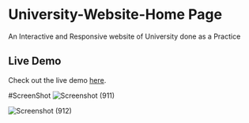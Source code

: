 # University-Website-Home Page
An Interactive and Responsive website of University done as a Practice

## Live Demo

Check out the live demo [here](https://resplendent-conkies-89bbca.netlify.app/).

#ScreenShot
![Screenshot (911)](https://github.com/raza-m01/University-Website-Fend-Drill/assets/113848902/e18a2383-1893-432b-85dc-7d8f3d1e89ca)

![Screenshot (912)](https://github.com/raza-m01/University-Website-Fend-Drill/assets/113848902/788e1b9a-a3dc-44f2-9d10-36bbcf4cd8c9)
